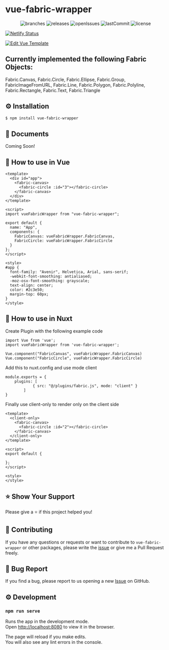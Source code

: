 # vue-fabric-wrapper

<p align="center">
	<img src="https://flat.badgen.net/github/branches/bensladden/vue-fabric" alt="branches">
	<img src="https://flat.badgen.net/github/releases/bensladden/vue-fabric" alt="releases">
	<img src="https://flat.badgen.net/github/open-issues/bensladden/vue-fabric" alt="openIssues">
	<img src="https://flat.badgen.net/github/last-commit/bensladden/vue-fabric" alt="lastCommit">
	<img src="https://flat.badgen.net/github/license/bensladden/vue-fabric" alt="license">
</p>

[![Netlify Status](https://api.netlify.com/api/v1/badges/c31e91bb-b672-483c-bf98-1582de3cfaec/deploy-status)](https://app.netlify.com/sites/vue-fabric-wrapper/deploys)

[![Edit Vue Template](https://codesandbox.io/static/img/play-codesandbox.svg)](https://codesandbox.io/s/vue-template-rltsr?fontsize=14&hidenavigation=1&theme=dark)


## Currently implemented the following Fabric Objects:
  Fabric.Canvas,
  Fabric.Circle,
  Fabric.Ellipse,
  Fabric.Group,
  FabricImageFromURL,
  Fabric.Line,
  Fabric.Polygon,
  Fabric.Polyline,
  Fabric.Rectangle,
  Fabric.Text,
  Fabric.Triangle

## ⚙️ Installation
```sh
$ npm install vue-fabric-wrapper
```
## 📄 Documents
Coming Soon!

## 🚀 How to use in Vue

```vue
<template>
  <div id="app">
    <fabric-canvas>
      <fabric-circle :id="3"></fabric-circle>
    </fabric-canvas>
  </div>
</template>

<script>
import vueFabricWrapper from "vue-fabric-wrapper";

export default {
  name: "App",
  components: {
    FabricCanvas: vueFabricWrapper.FabricCanvas,
    FabricCircle: vueFabricWrapper.FabricCircle
  }
};
</script>

<style>
#app {
  font-family: "Avenir", Helvetica, Arial, sans-serif;
  -webkit-font-smoothing: antialiased;
  -moz-osx-font-smoothing: grayscale;
  text-align: center;
  color: #2c3e50;
  margin-top: 60px;
}
</style>

```
## 🚀 How to use in Nuxt
Create Plugin with the following example code
```
import Vue from 'vue';
import vueFabricWrapper from 'vue-fabric-wrapper';

Vue.component("FabricCanvas", vueFabricWrapper.FabricCanvas)
Vue.component("FabricCircle", vueFabricWrapper.FabricCircle)
```

Add this to nuxt.config and use mode client
```
module.exports = {
	plugins: [
			{ src: "@/plugins/fabric.js", mode: "client" }
		]
}
```

Finally use client-only to render only on the client side
```
<template>
  <client-only>
    <fabric-canvas>
      <fabric-circle :id="2"></fabric-circle>
    </fabric-canvas>
  </client-only>
</template>

<script>
export default {

};
</script>

<style>
</style>
```

## ⭐️ Show Your Support
Please give a ⭐️ if this project helped you!


## 👏 Contributing

If you have any questions or requests or want to contribute to `vue-fabric-wrapper` or other packages, please write the [issue](https://github.com/bensladden/vue-fabric-wrapper/issues) or give me a Pull Request freely.

## 🐞 Bug Report

If you find a bug, please report to us opening a new [Issue](https://github.com/bensladden/vue-fabric-wrapper/issues) on GitHub.

## ⚙️ Development
### `npm run serve`

Runs the app in the development mode.<br>
Open [http://localhost:8080](http://localhost:8080) to view it in the browser.

The page will reload if you make edits.<br>
You will also see any lint errors in the console.